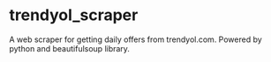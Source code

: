 # trendyol_scraper
A web scraper for getting daily offers from trendyol.com. Powered by python and beautifulsoup library.

